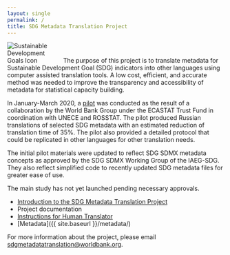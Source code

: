 ```yaml
---
layout: single
permalink: /
title: SDG Metadata Translation Project
---
```

<img alt="Sustainable Development Goals Icon" src="{{ site.baseurl }}/assets/img/sdg-icon.png" class="align-left" style="max-width:25%" />
The purpose of this project is to translate metadata for Sustainable Development Goal (SDG) indicators into other languages using computer assisted translation tools. A low cost, efficient, and accurate method was needed to improve the transparency and accessibility of metadata for statistical capacity building.

In January-March 2020, a [pilot](/sdg-metadata/pilot/) was conducted as the result of a collaboration by the World Bank Group under the ECASTAT Trust Fund in coordination with UNECE and ROSSTAT. The pilot produced Russian translations of selected SDG metadata with an estimated reduction of translation time of 35%. The pilot also provided a detailed protocol that could be replicated in other languages for other translation needs.

The initial pilot materials were updated to reflect SDG SDMX metadata concepts as approved by the SDG SDMX Working Group of the IAEG-SDG. They also reflect simplified code to recently updated SDG metadata files for greater ease of use.

The main study has not yet launched pending necessary approvals.

* [Introduction to the SDG Metadata Translation Project](https://docs.google.com/presentation/d/16W8f9ryGaTU8rfMls2eszonv3u1O173rpGHnPhmxT4E/edit?usp=sharing)
* Project documentation
* [Instructions for Human Translator](https://docs.google.com/document/d/1Msu8aOVTItkdFIhN6O0snmKRX1wrD7iaW818ssZncXA)
* [Metadata]({{ site.baseurl }}/metadata/)


For more information about the project, please email <sdgmetadatatranslation@worldbank.org>.
